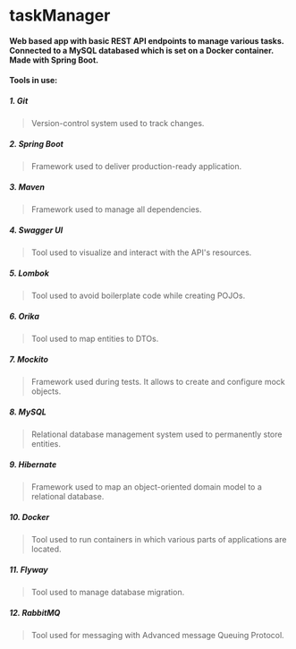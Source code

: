 # taskManager

#### Web based app with basic REST API endpoints to manage various tasks. Connected to a MySQL databased which is set on a Docker container. Made with Spring Boot.

#### Tools in use:

##### 1. Git
> Version-control system used to track changes.

##### 2. Spring Boot
> Framework used to deliver production-ready application.

##### 3. Maven
> Framework used to manage all dependencies.

##### 4. Swagger UI
> Tool used to visualize and interact with the API's resources.

##### 5. Lombok
> Tool used to avoid boilerplate code while creating POJOs.

##### 6. Orika
> Tool used to map entities to DTOs.

##### 7. Mockito
> Framework used during tests. It allows to create and configure mock objects.

##### 8. MySQL
> Relational database management system used to permanently store entities.

##### 9. Hibernate
> Framework used to map an object-oriented domain model to a relational database.

##### 10. Docker
> Tool used to run containers in which various parts of applications are located.

##### 11. Flyway
> Tool used to manage database migration.

##### 12. RabbitMQ
> Tool used for messaging with Advanced message Queuing Protocol.
